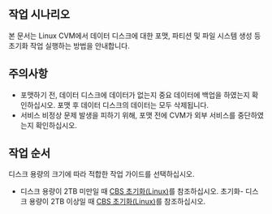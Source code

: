 ## 작업 시나리오
본 문서는 Linux CVM에서 데이터 디스크에 대한 포맷, 파티션 및 파일 시스템 생성 등 초기화 작업 실행하는 방법을 안내합니다.

## 주의사항

- 포맷하기 전, 데이터 디스크에 데이터가 없는지 중요 데이터에 백업을 하였는지 확인하십시오. 포맷 후 데이터 디스크의 데이터는 모두 삭제됩니다.
- 서비스 비정상 문제 발생을 피하기 위해, 포맷 전에 CVM가 외부 서비스를 중단하였는지 확인하십시오.

## 작업 순서

디스크 용량의 크기에 따라 적합한 작업 가이드를 선택하십시오.
- 디스크 용량이 2TB 미만일 때 [CBS 초기화(Linux)](https://intl.cloud.tencent.com/document/product/362/6734)를 참조하십시오.
초기화- 디스크 용량이 2TB 이상일 때 [CBS 초기화(Linux)](https://intl.cloud.tencent.com/document/product/362/6735)를 참조하십시오.

